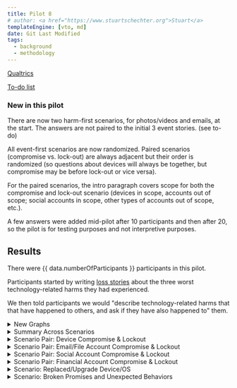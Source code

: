 ```yaml
---
title: Pilot 8
# author: <a href="https://www.stuartschechter.org">Stuart</a>
templateEngine: [vto, md]
date: Git Last Modified
tags:
  - background
  - methodology
---
```


[Qualtrics](https://harvard.az1.qualtrics.com/survey-builder/SV_8fiaLOqpnLLq7Ea/edit?SurveyID=SV_3sJejDu4fm4KaGO)

[To-do list](./to-do.md)

### New in this pilot

There are now two harm-first scenarios, for photos/videos and emails, at the start. The answers are not paired to the initial 3 event stories. (see to-do)

All event-first scenarios are now randomized. Paired scenarios (compromise vs. lock-out) are always adjacent but their order is randomized (so questions about devices will always be together, but compromise may be before lock-out or vice versa).

For the paired scenarios, the intro paragraph covers scope for both the compromise and lock-out scenario (devices in scope, accounts out of scope; social accounts in scope, other types of accounts out of scope, etc.).

A few answers were added mid-pilot after 10 participants and then after 20, so the pilot is for testing purposes and not interpretive purposes.

## Results

There were {{ data.numberOfParticipants }} participants in this pilot.

Participants started by writing [loss stories](./loss-stories.md) about the three worst technology-related harms they had experienced. 


We then told participants we would "describe technology-related harms that that have happened to others, and ask if they have also happened to" them.


<!-- ----------------------------------------------------- -->
<details>
<summary>New Graphs</summary>

<figure><img src="/graphs/Pilot8/harm-likert-absolute.svg" alt=""/></figure>
<figure><img src="/graphs/Pilot8/harm-likert-percent.svg" alt=""/></figure>
<figure><img src="/graphs/Pilot8/lost-photos-absolute.svg" alt=""/></figure>
<figure><img src="/graphs/Pilot8/lost-emails-absolute.svg" alt=""/></figure>

</details>
<!-- ----------------------------------------------------- -->

<!-- ----------------------------------------------------- -->
<details>
<summary>Summary Across Scenarios</summary>

<figure>
  <img src="/graphs/pilot8/scenario-bar-chart.svg" alt="A bar chart summarizing the percent of participants who had experienced each harm scenario."/>
  <figcaption>The percent of participants who had experienced each harm scenario. Losses due to failures of security measures to protect participants from attack are paired (left bar) against harms due to security measures themselves harming participants (right bar).</figcaption>
</figure>
<figure><img src="/graphs/pilot8/scenario-harm-likert-absolute.svg" alt="TBD"/></figure>
<figure><img src="/graphs/pilot8/scenario-harm-likert-percent.svg" alt="TBD"/></figure>

When participants reported having suffered one of the described scenarios, we asked them how recently they had experienced it.

<figure>
  <img src="/graphs/pilot8/scenario-recency-bar-chart.svg" alt="A bar chart summarizing how recently participants who had experienced each harm scenario."/>
  <figcaption>The absolute number of participants who had experienced each harm scenario for each level of recency.</figcaption>
</figure>

<figure>
  <img src="/graphs/Pilot8/scenario-recovery-duration-bar-chart.svg" alt=""/>
  <figcaption>Recovery duration for each scenario (absolute figures).</figcaption>
</figure>

<figure>
  <img src="/graphs/Pilot8/scatter-age-vs-scenario-count.svg" alt=""/>
  <figcaption>Have older people experienced more types of harmful events?</figcaption>
</figure>

</details>
<!-- ----------------------------------------------------- -->
<details>
<summary>Scenario Pair: Device Compromise & Lockout</summary>

We asked participants who had a device compromised/stolen or locked what type of device it was. (If they had experienced more than one incident of a scenario we asked about the worst.)

<figure>
  <img src="/graphs/pilot8/device-bar-chart.svg" alt="A bar chart summarizing the number of devices of each type that were lost or hacked."/>
  <figcaption>The absolute number of devices of each type that participants had suffered the compromise of (left bar in pair) or had been locked out of (right bar in pair).</figcaption>
</figure>
<figure><img src="/graphs/pilot8/hacked-device-dur-bar-chart.svg" alt="TBD"/></figure>


<figure>
  <img src="/graphs/pilot8/hacked-device-how-bar-chart.svg" alt="A bar chart summarizing how devices were compromised."/>
  <figcaption>How devices were compromised.</figcaption>
</figure>

<figure>
  <img src="/graphs/pilot8/locked-device-how-bar-chart.svg" alt="A bar chart summarizing how participants reported being locked out of their devices."/>
  <figcaption>How users were locked out of their devices.</figcaption>
</figure>

<figure><img src="/graphs/pilot8/locked-device-recdat-bar-chart.svg" alt="TBD"/></figure>
<figure><img src="/graphs/pilot8/locked-device-dur-bar-chart.svg" alt="TBD"/></figure>

</details>
<!-- ----------------------------------------------------- -->
<details>
<summary>Scenario Pair: Email/File Account Compromise & Lockout</summary>
<figure>
  <img src="/graphs/pilot8/account-type-bar-chart.svg" alt="A bar chart summarizing the number of devices of each type that were lost or hacked."/>
  <figcaption>The types of accounts that participants had suffered the compromise of (left bar in pair) or had been locked out of (right bar in pair).</figcaption>
</figure>

<figure><img src="/graphs/pilot8/hacked-acct-how-bar-chart.svg" alt="TBD"/></figure>
<figure><img src="/graphs/pilot8/hacked-acct-type-bar-chart.svg" alt="TBD"/></figure>
<figure><img src="/graphs/pilot8/hacked-acct-dur-bar-chart.svg" alt="TBD"/></figure>
<figure><img src="/graphs/pilot8/locked-acct-how-bar-chart.svg" alt="TBD"/></figure>
<figure><img src="/graphs/pilot8/locked-acct-type-bar-chart.svg" alt="TBD"/></figure>
<figure><img src="/graphs/pilot8/locked-acct-dur-bar-chart.svg" alt="TBD"/></figure>

</details>
<!-- ----------------------------------------------------- -->
<details>
<summary>Scenario Pair: Social Account Compromise & Lockout</summary>
<figure>
  <img src="/graphs/pilot8/social-account-type-bar-chart.svg" alt="A bar chart summarizing the number of devices of each type that were lost or hacked."/>
  <figcaption>The types of social accounts that participants had suffered the compromise of (left bar in pair) or had been locked out of (right bar in pair).</figcaption>
</figure>

<figure><img src="/graphs/pilot8/hacked-soc-how-bar-chart.svg" alt="TBD"/></figure>
<figure><img src="/graphs/pilot8/hacked-soc-type-bar-chart.svg" alt="TBD"/></figure>
<figure><img src="/graphs/pilot8/locked-soc-how-bar-chart.svg" alt="TBD"/></figure>
<figure><img src="/graphs/pilot8/locked-soc-type-bar-chart.svg" alt="TBD"/></figure>
<figure><img src="/graphs/pilot8/locked-soc-dur-bar-chart.svg" alt="TBD"/></figure>

</details>
<!-- ----------------------------------------------------- -->
<details>
<summary>Scenario Pair: Financial Account Compromise & Lockout</summary>
<figure>
  <img src="/graphs/pilot8/financial-account-type-bar-chart.svg" alt="A bar chart summarizing the number of devices of each type that were lost or compromised."/>
  <figcaption>The types of financial accounts that participants had suffered the compromise of (left bar in pair) or had been locked out of (right bar in pair).</figcaption>
</figure>

<figure><img src="/graphs/pilot8/hacked-bank-how-bar-chart.svg" alt="TBD"/></figure>
<figure><img src="/graphs/pilot8/hacked-bank-type-bar-chart.svg" alt="TBD"/></figure>
<figure><img src="/graphs/pilot8/locked-bank-how-bar-chart.svg" alt="TBD"/></figure>
<figure><img src="/graphs/pilot8/locked-bank-type-bar-chart.svg" alt="TBD"/></figure>
<figure><img src="/graphs/pilot8/locked-bank-dur-bar-chart.svg" alt="TBD"/></figure>

</details>
<!-- ----------------------------------------------------- -->
<details>
<summary>Scenario: Replaced/Upgrade Device/OS</summary>

<figure><img src="/graphs/pilot8/swap-device-what-bar-chart.svg" alt="TBD"/></figure>
<figure><img src="/graphs/pilot8/swap-device-harm-bar-chart.svg" alt="TBD"/></figure>
<figure><img src="/graphs/pilot8/swap-device-dur-bar-chart.svg" alt="TBD"/></figure>
</details>
<!-- ----------------------------------------------------- -->
<details>
<summary>Scenario: Broken Promises and Unexpected Behaviors</summary>
<figure><img src="/graphs/pilot8/disconnect-how-bar-chart.svg" alt="TBD"/></figure>
<figure><img src="/graphs/pilot8/disconnect-harm-bar-chart.svg" alt="TBD"/></figure>
<figure><img src="/graphs/pilot8/disconnect-dur-bar-chart.svg" alt="TBD"/></figure>
</details>
<!-- ----------------------------------------------------- -->
